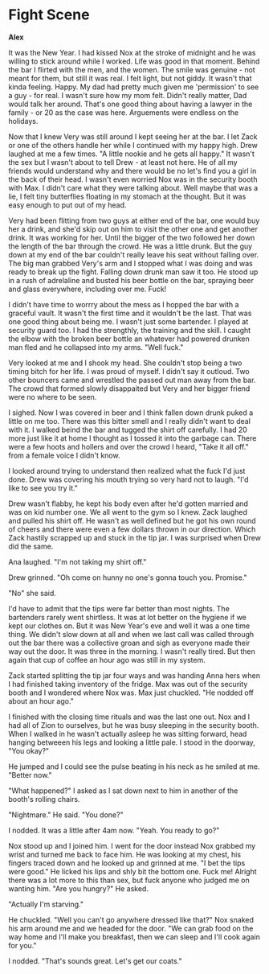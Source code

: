 # Fight Scene

**Alex**

It was the New Year.  I had kissed Nox at the stroke of midnight and he was willing to stick around while I worked.  Life was good in that moment.  Behind the bar I flirted with the men, and the women.  The smile was genuine - not meant for them, but still it was real.  I felt light, but not giddy.  It wasn't that kinda feeling.  Happy.  My dad had pretty much given me 'permission' to see a guy - for real.  I wasn't sure how my mom felt.  Didn't really matter, Dad would talk her around.  That's one good thing about having a lawyer in the family - or 20 as the case was here.  Arguements were endless on the holidays.

Now that I knew Very was still around I kept seeing her at the bar.  I let Zack or one of the others handle her while I continued with my happy high.  Drew laughed at me a few times.  "A little nookie and he gets all happy."  It wasn't the sex but I wasn't about to tell Drew - at least not here.  He of all my friends would understand why and there would be no let's find you a girl in the back of their head.  I wasn't even worried Nox was in the security booth with Max.  I didn't care what they were talking about.  Well maybe that was a lie, I felt tiny butterflies floating in my stomach at the thought.  But it was easy enough to put out of my head.

Very had been flitting from two guys at either end of the bar, one would buy her a drink, and she'd skip out on him to visit the other one and get another drink.  It was working for her.  Until the bigger of the two followed her down the length of the bar through the crowd.  He was a little drunk.  But the guy down at my end of the bar couldn't really leave his seat without falling over.  The big man grabbed Very's arm and I stopped what I was doing and was ready to break up the fight.  Falling down drunk man saw it too.  He stood up in a rush of adrelaline and busted his beer bottle on the bar, spraying beer and glass everywhere, including over me.  Fuck!

I didn't have time to worrry about the mess as I hopped the bar with a graceful vault.  It wasn't the first time and it wouldn't be the last.  That was one good thing about being me.  I wasn't just some bartender.  I played at security guard too.  I had the strengthly, the training and the skill.  I caught the elbow with the broken beer bottle an whatever had powered drunken man fled and he collapsed into my arms.  "Well fuck."

Very looked at me and I shook my head.  She couldn't stop being a two timing bitch for her life.  I was proud of myself.  I didn't say it outloud.  Two other bouncers came and wrestled the passed out man away from the bar.  The crowd that formed slowly disappaited but Very and her bigger friend were no where to be seen.

I sighed.  Now I was covered in beer and I think fallen down drunk puked a little on me too.  There was this bitter smell and I really didn't want to deal with it.  I walked beind the bar and tugged the shirt off carefully. I had 20 more just like it at home I thought as I tossed it into the garbage can.  There were a few hoots and hollers and over the crowd I heard, "Take it all off."  from a female voice I didn't know.

I looked around trying to understand then realized what the fuck I'd just done.  Drew was covering his mouth trying so very hard not to laugh.  "I'd like to see you try it."

Drew wasn't flabby, he kept his body even after he'd gotten married and was on kid number one.  We all went to the gym so I knew.  Zack laughed and pulled his shirt off.  He wasn't as well defined but he got his own round of cheers and there were even a few dollars thrown in our direction.  Which Zack hastily scrapped up and stuck in the tip jar.  I was surprised when Drew did the same.

Ana laughed.  "I'm not taking my shirt off."

Drew grinned.  "Oh come on hunny no one's gonna touch you.  Promise."

"No" she said.

I'd have to admit that the tips were far better than most nights.  The bartenders rarely went shirtless.  It was at lot better on the hygiene if we kept our clothes on.  But it was New Year's eve and well it was a one time thing.  We didn't slow down at all and when we last call was called through out the bar there was a collective groan and sigh as everyone made their way out the door.  It was three in the morning.  I wasn't really tired.  But then again that cup of coffee an hour ago was still in my system.

Zack started splitting the tip jar four ways and was handing Anna hers when I had finished taking inventory of the fridge.  Max was out of the security booth and I wondered where Nox was.  Max just chuckled.  "He nodded off about an hour ago."

I finished with the closing time rituals and was the last one out.  Nox and I had all of Zion to ourselves, but he was busy sleeping in the security booth.  When I walked in he wasn't actually asleep he was sitting forward, head hanging betweeen his legs and looking a little pale.  I stood in the doorway, "You okay?"

He jumped and I could see the pulse beating in his neck as he smiled at me.  "Better now."

"What happened?"  I asked as I sat down next to him in another of the booth's rolling chairs.

"Nightmare."  He said.  "You done?"

I nodded.  It was a little after 4am now.  "Yeah.  You ready to go?"

Nox stood up and I joined him.  I went for the door instead Nox grabbed my wrist and turned me back to face him.  He was looking at my chest, his fingers traced down and he looked up and grinned at me.  "I bet the tips were good."  He licked his lips and shly bit the bottom one.  Fuck me!  Alright there was a lot more to this than sex, but fuck anyone who judged me on wanting him.  "Are you hungry?"  He asked.

"Actually I'm starving."

He chuckled.  "Well you can't go anywhere dressed like that?"  Nox snaked his arm around me and we headed for the door.  "We can grab food on the way home and I'll make you breakfast, then we can sleep and I'll cook again for you."

I nodded.  "That's sounds great.  Let's get our coats."